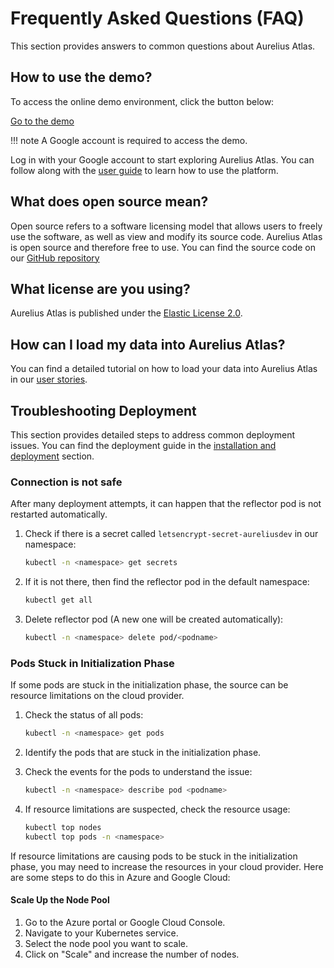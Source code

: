 # Frequently Asked Questions (FAQ)

This section provides answers to common questions about Aurelius Atlas.

## How to use the demo?

To access the online demo environment, click the button below:

<a class="btn btn-success" href="https://google.aurelius-atlas.com/demo/atlas/">Go to the demo</a>

!!! note
    A Google account is required to access the demo.

Log in with your Google account to start exploring Aurelius Atlas. You can follow along with the [user guide](./user-stories.md#data-discovery)
to learn how to use the platform.

## What does open source mean?

Open source refers to a software licensing model that allows users to freely use the software, as well as view
and modify its source code. Aurelius Atlas is open source and therefore free to use. You can find the source code
on our [GitHub repository](https://github.com/aureliusenterprise/aurelius)

## What license are you using?

Aurelius Atlas is published under the [Elastic License 2.0](https://www.elastic.co/licensing/elastic-license).

## How can I load my data into Aurelius Atlas?

You can find a detailed tutorial on how to load your data into Aurelius Atlas in our
[user stories](./user-stories.md#building-the-data-governance-model).

## Troubleshooting Deployment

This section provides detailed steps to address common deployment issues. You can find the deployment guide in
the [installation and deployment](./installation-and-deployment.md) section.

### Connection is not safe

After many deployment attempts, it can happen that the reflector pod is not restarted automatically.

1. Check if there is a secret called `letsencrypt-secret-aureliusdev` in our namespace:

    ```bash
    kubectl -n <namespace> get secrets
    ```

2. If it is not there, then find the reflector pod in the default namespace:

    ```bash
    kubectl get all
    ```

3. Delete reflector pod (A new one will be created automatically):

    ```bash
    kubectl -n <namespace> delete pod/<podname>
    ```

### Pods Stuck in Initialization Phase

If some pods are stuck in the initialization phase, the source can be resource limitations on the cloud provider.

1. Check the status of all pods:

    ```bash
    kubectl -n <namespace> get pods
    ```

2. Identify the pods that are stuck in the initialization phase.

3. Check the events for the pods to understand the issue:

    ```bash
    kubectl -n <namespace> describe pod <podname>
    ```

4. If resource limitations are suspected, check the resource usage:

    ```bash
    kubectl top nodes
    kubectl top pods -n <namespace>
    ```

If resource limitations are causing pods to be stuck in the initialization phase,
you may need to increase the resources in your cloud provider.
Here are some steps to do this in Azure and Google Cloud:

#### Scale Up the Node Pool

1. Go to the Azure portal or Google Cloud Console.
2. Navigate to your Kubernetes service.
3. Select the node pool you want to scale.
4. Click on "Scale" and increase the number of nodes.
